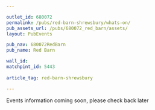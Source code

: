 ```yaml
---

outlet_id: 680072
permalink: /pubs/red-barn-shrewsbury/whats-on/
pub_assets_url: /pubs/680072_red_barn/assets/
layout: PubEvents

pub_nav: 680072RedBarn
pub_name: Red Barn

wall_id:
matchpint_id: 5443
 
article_tag: red-barn-shrewsbury

---
```


<p>Events information coming soon, please check back later</p>